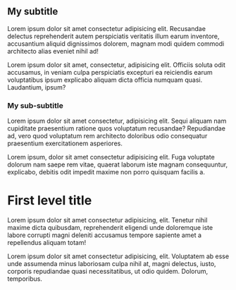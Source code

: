 ## My subtitle

Lorem ipsum dolor sit amet consectetur adipisicing elit. Recusandae delectus reprehenderit autem perspiciatis veritatis illum earum inventore, accusantium aliquid dignissimos dolorem, magnam modi quidem commodi architecto alias eveniet nihil ad!

Lorem ipsum dolor sit amet, consectetur, adipisicing elit. Officiis soluta odit accusamus, in veniam culpa perspiciatis excepturi ea reiciendis earum voluptatibus ipsum explicabo aliquam dicta officia numquam quasi. Laudantium, ipsum?


### My sub-subtitle

Lorem ipsum dolor sit amet consectetur, adipisicing elit. Sequi aliquam nam cupiditate praesentium ratione quos voluptatum recusandae? Repudiandae ad, vero quod voluptatum rem architecto doloribus odio consequatur praesentium exercitationem asperiores.

Lorem ipsum, dolor sit amet consectetur adipisicing elit. Fuga voluptate dolorum nam saepe rem vitae, quaerat laborum iste magnam consequuntur, explicabo, debitis odit impedit maxime non porro quisquam facilis a.


# First level title

Lorem ipsum dolor sit amet consectetur adipisicing, elit. Tenetur nihil maxime dicta quibusdam, reprehenderit eligendi unde doloremque iste labore corrupti magni deleniti accusamus tempore sapiente amet a repellendus aliquam totam!

Lorem ipsum dolor sit amet consectetur adipisicing, elit. Voluptatem ab esse unde assumenda minus laboriosam culpa nihil at, magni delectus, iusto, corporis repudiandae quasi necessitatibus, ut odio quidem. Dolorum, temporibus.
